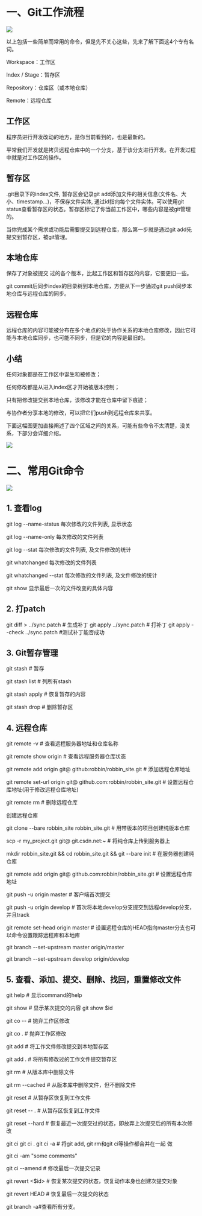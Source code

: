 # 一、Git工作流程

<img src="https://github.com/lowkeyway/Embedded/blob/master/Software/OS/Others/Pic/Git/git%E5%B7%A5%E4%BD%9C%E5%8C%BA%E5%9F%9F.png">

以上包括一些简单而常用的命令，但是先不关心这些，先来了解下面这4个专有名词。

Workspace：工作区

Index / Stage：暂存区

Repository：仓库区（或本地仓库）

Remote：远程仓库

## 工作区

程序员进行开发改动的地方，是你当前看到的，也是最新的。

平常我们开发就是拷贝远程仓库中的一个分支，基于该分支进行开发。在开发过程中就是对工作区的操作。

## 暂存区

.git目录下的index文件, 暂存区会记录git add添加文件的相关信息(文件名、大小、timestamp...)，不保存文件实体, 通过id指向每个文件实体。可以使用git status查看暂存区的状态。暂存区标记了你当前工作区中，哪些内容是被git管理的。

当你完成某个需求或功能后需要提交到远程仓库，那么第一步就是通过git add先提交到暂存区，被git管理。

## 本地仓库

保存了对象被提交 过的各个版本，比起工作区和暂存区的内容，它要更旧一些。

git commit后同步index的目录树到本地仓库，方便从下一步通过git push同步本地仓库与远程仓库的同步。

## 远程仓库

远程仓库的内容可能被分布在多个地点的处于协作关系的本地仓库修改，因此它可能与本地仓库同步，也可能不同步，但是它的内容是最旧的。

## 小结

任何对象都是在工作区中诞生和被修改；

任何修改都是从进入index区才开始被版本控制；

只有把修改提交到本地仓库，该修改才能在仓库中留下痕迹；

与协作者分享本地的修改，可以把它们push到远程仓库来共享。

下面这幅图更加直接阐述了四个区域之间的关系，可能有些命令不太清楚，没关系，下部分会详细介绍。

<img src=https://github.com/lowkeyway/Embedded/blob/master/Software/OS/Others/Pic/Git/git%E5%B7%A5%E4%BD%9C%E5%8C%BA%E5%9F%9F%E5%92%8C%E5%91%BD%E4%BB%A4%E5%AF%B9%E5%BA%94%E5%9B%BE.png>

# 二、常用Git命令

<img src="https://github.com/lowkeyway/Embedded/blob/master/Software/OS/Others/Pic/Git/git%E5%B8%B8%E7%94%A8%E5%91%BD%E4%BB%A4%E9%80%9F%E6%9F%A5%E8%A1%A8.png">


## 1. 查看log
git log --name-status 每次修改的文件列表, 显示状态

git log --name-only 每次修改的文件列表

git log --stat 每次修改的文件列表, 及文件修改的统计

git whatchanged 每次修改的文件列表

git whatchanged --stat 每次修改的文件列表, 及文件修改的统计

git show 显示最后一次的文件改变的具体内容

## 2. 打patch
git diff > ../sync.patch # 生成补丁
git apply ../sync.patch # 打补丁
git apply --check ../sync.patch #测试补丁能否成功

## 3. Git暂存管理
git stash # 暂存

git stash list # 列所有stash

git stash apply # 恢复暂存的内容

git stash drop # 删除暂存区

## 4. 远程仓库

git remote -v # 查看远程服务器地址和仓库名称

git remote show origin # 查看远程服务器仓库状态

git remote add origin git@ github:robbin/robbin_site.git # 添加远程仓库地址

git remote set-url origin git@ github.com:robbin/robbin_site.git # 设置远程仓库地址(用于修改远程仓库地址) 

git remote rm <repository> # 删除远程仓库

创建远程仓库

git clone --bare robbin_site robbin_site.git # 用带版本的项目创建纯版本仓库

scp -r my_project.git git@ git.csdn.net:~ # 将纯仓库上传到服务器上

mkdir robbin_site.git && cd robbin_site.git && git --bare init # 在服务器创建纯仓库

git remote add origin git@ github.com:robbin/robbin_site.git # 设置远程仓库地址

git push -u origin master # 客户端首次提交

git push -u origin develop # 首次将本地develop分支提交到远程develop分支，并且track

git remote set-head origin master # 设置远程仓库的HEAD指向master分支也可以命令设置跟踪远程库和本地库

git branch --set-upstream master origin/master

git branch --set-upstream develop origin/develop


## 5. 查看、添加、提交、删除、找回，重置修改文件

git help <command> # 显示command的help

git show # 显示某次提交的内容 git show $id

git co -- <file> # 抛弃工作区修改

git co . # 抛弃工作区修改

git add <file> # 将工作文件修改提交到本地暂存区

git add . # 将所有修改过的工作文件提交暂存区

git rm <file> # 从版本库中删除文件

git rm <file> --cached # 从版本库中删除文件，但不删除文件

git reset <file> # 从暂存区恢复到工作文件

git reset -- . # 从暂存区恢复到工作文件

git reset --hard # 恢复最近一次提交过的状态，即放弃上次提交后的所有本次修改

git ci <file> git ci . git ci -a # 将git add, git rm和git ci等操作都合并在一起
  做　　　　　　　　　　　　　　　　　　　　　　　　　　　　　　　　　　　　

git ci -am "some comments"

git ci --amend # 修改最后一次提交记录

git revert <$id> # 恢复某次提交的状态，恢复动作本身也创建次提交对象

git revert HEAD # 恢复最后一次提交的状态


git branch -a#查看所有分支。

